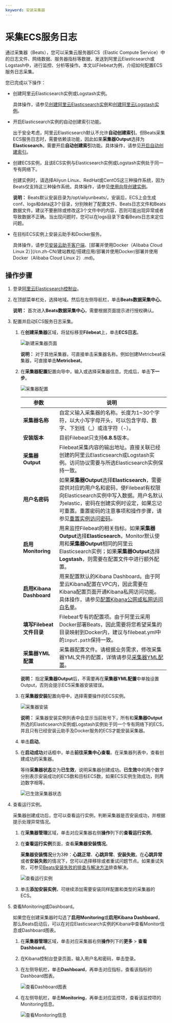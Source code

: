 ```yaml
---
keyword: 安装采集器
---
```


# 采集ECS服务日志

通过采集器（Beats），您可以采集云服务器ECS（Elastic Compute Service）中的日志文件、网络数据、服务器指标等数据，发送到阿里云Elasticsearch或Logstash中，进行监控、分析等操作。本文以Filebeat为例，介绍如何配置ECS服务日志采集。

您已完成以下操作：

-   创建阿里云Elasticsearch实例或Logstash实例。

    具体操作，请参见[创建阿里云Elasticsearch实例](/cn.zh-CN/Elasticsearch/快速入门/步骤一：创建实例/创建阿里云Elasticsearch实例.md)和[创建阿里云Logstash实例](/cn.zh-CN/Logstash/快速入门/步骤一：创建实例/创建阿里云Logstash实例.md)。

-   开启Elasticsearch实例的自动创建索引功能。

    出于安全考虑，阿里云Elasticsearch默认不允许**自动创建索引**。但Beats采集ECS服务日志时，需要依赖该功能，因此如果**采集器Output**选择为**Elasticsearch**，需要开启**自动创建索引**功能。具体操作，请参见[开启自动创建索引](/cn.zh-CN/Elasticsearch/快速入门/步骤二：配置实例（可选）.md)。

-   创建ECS实例，且该ECS实例与Elasticsearch实例或Logstash实例处于同一专有网络下。

    创建实例时，请选择Aliyun Linux、RedHat或CentOS这三种操作系统，因为Beats仅支持这三种操作系统。具体操作，请参见[使用向导创建实例](/cn.zh-CN/实例/创建实例/使用向导创建实例.md)。

    **说明：** Beats默认安装目录为/opt/aliyunbeats/。安装后，ECS上会生成conf、logs和data这3个目录，分别映射了配置文件、Beats日志文件和Beats数据文件。建议不要删除或修改这3个文件中的内容，否则可能出现异常或者导致数据不正确。当出现问题时，您可以在logs目录下查看Beats日志来定位问题。

-   在目标ECS实例上安装云助手和Docker服务。

    具体操作，请参见[安装云助手客户端](/cn.zh-CN/运维与监控/云助手/配置云助手客户端/安装云助手客户端.md)、[部署并使用Docker（Alibaba Cloud Linux 2）](/cn.zh-CN/建站教程/搭建应用/部署并使用Docker/部署并使用Docker（Alibaba Cloud Linux 2）.md)。


## 操作步骤

1.  登录[阿里云Elasticsearch控制台](https://elasticsearch.console.aliyun.com/#/home)。

2.  在顶部菜单栏处，选择地域。然后在左侧导航栏，单击**Beats数据采集中心**。

    **说明：** 首次进入**Beats数据采集中心**，需要根据页面提示进行授权确认。

3.  配置并启动ECS服务日志采集。

    1.  在**创建采集器**区域，将鼠标移至**Filebeat**上，单击**ECS日志**。

        ![新建采集器页面](https://static-aliyun-doc.oss-accelerate.aliyuncs.com/assets/img/zh-CN/5256461161/p76665.png)

        **说明：** 对于其他采集器，可直接单击采集器名称。例如创建Metricbeat采集器，可直接单击**Metricbeat**。

    2.  在**采集器配置**配置向导中，输入或选择采集器信息。完成后，单击**下一步**。

        ![采集器配置](https://static-aliyun-doc.oss-accelerate.aliyuncs.com/assets/img/zh-CN/8242387951/p76666.png)

        |参数|说明|
        |--|--|
        |**采集器名称**|自定义输入采集器的名称。长度为1~30个字符，以大小写字母开头，可以包含字母、数字、下划线（\_）或连字符（-）。|
        |**安装版本**|目前Filebeat只支持**6.8.5**版本。|
        |**采集器Output**|Filebeat采集内容的输出地址。直接关联已经创建的阿里云Elasticsearch或Logstash实例。访问协议需要与所选Elasticsearch实例保持一致。|
        |**用户名密码**|如果**采集器Output**选择**Elasticsearch**，需要提供对应的用户名和密码，使Filebeat有权限向Elasticsearch实例中写入数据。用户名默认为elastic，密码在创建实例时设定，如果忘记可重置。重置密码的注意事项和操作步骤，请参见[重置实例访问密码](/cn.zh-CN/Elasticsearch/安全配置/重置实例访问密码.md)。|
        |**启用Monitoring**|用来监控Filebeat的相关指标。如果**采集器Output**选择**Elasticsearch**，Monitor默认使用和**采集器Output**相同的阿里云Elasticsearch实例；如果**采集器Output**选择**Logstash**，则需要在配置文件中进行额外配置。|
        |**启用Kibana Dashboard**|用来配置默认的Kibana Dashboard。由于阿里云Kibana配置在VPC内，因此需要在Kibana配置页面开通Kibana私网访问功能。具体操作，请参见[配置Kibana公网或私网访问白名单](/cn.zh-CN/Elasticsearch/可视化控制/Kibana/配置Kibana公网或私网访问白名单.md)。|
        |**填写Filebeat文件目录**|Filebeat专有的配置项。由于阿里云采用Docker部署Beats，因此需要将您希望采集的目录映射到Docker内，建议与filebeat.yml中的`input.path`保持一致。|
        |**采集器YML配置**|采集器配置文件。请根据业务需求，修改采集器YML文件的配置，详情请参见[采集器YML配置](/cn.zh-CN/Beats/采集器YML配置.md)。|

        **说明：** 指定**采集器Output**后，不需要再在**采集器YML配置**中单独设置Output，否则会提示ECS采集器安装错误。

    3.  在**采集器安装**配置向导中，选择需要操作的ECS实例。

        ![采集器安装](https://static-aliyun-doc.oss-accelerate.aliyuncs.com/assets/img/zh-CN/8242387951/p76673.png)

        **说明：** 采集器安装实例列表中会显示当前账号下，所有和**采集器Output**所选的Elasticsearch实例或Logstash实例处于同一个专有网络下的ECS，并且只有已经安装云助手及Docker服务的ECS才能安装采集器。

    4.  单击**启动**。

    5.  在**启动成功**对话框中，单击**前往采集中心查看**。在采集器列表中，查看创建成功的采集器。

        等待**采集器状态**变为**已生效**，说明采集器创建成功。**已生效**中的两个数字分别表示安装成功的ECS数和目标ECS数，如果ECS实例生效成功，则两边数字相等。

        ![已生效采集器状态](https://static-aliyun-doc.oss-accelerate.aliyuncs.com/assets/img/zh-CN/9242387951/p76692.png)

4.  查看运行实例。

    采集器创建成功后，您可以查看运行实例，判断采集器是否安装成功，并根据提示处理异常情况。

    1.  在**采集器管理**区域，单击对应采集器右侧**操作**列下的**查看运行实例**。

    2.  在**查看运行实例**页面，查看**采集器安装情况**。

        **采集器安装情况**分为3种：**心跳正常**、**心跳异常**、**安装失败**。在**心跳异常**或者**安装失败**的情况下，您可以选择移除或者重试问题节点。如果重试失败，可参见[Beats安装失败的排查与解决方法]()排查解决。

        ![查看运行实例](https://static-aliyun-doc.oss-accelerate.aliyuncs.com/assets/img/zh-CN/9242387951/p76696.png)

    3.  单击**添加安装实例**，可继续添加需要安装同样配置和类型的采集器的ECS。

5.  查看Monitoring或Dashboard。

    如果您在创建采集器时勾选了**启用Monitoring**或**启用Kibana Dashboard**，那么Beats启动后，可以在对应Elasticsearch实例的Kibana中查看Monitor信息或Dashboard图表。

    1.  在**采集器管理**区域，单击对应采集器右侧**操作**列下的**更多** \> **查看Dashboard**。

    2.  在Kibana控制台登录页面，输入用户名和密码，单击登录。

    3.  在左侧导航栏，单击**Dashboard**，再单击对应指标，查看该指标的Dashboard图表。

        ![查看Dashboard图表](https://static-aliyun-doc.oss-accelerate.aliyuncs.com/assets/img/zh-CN/9242387951/p76699.png)

    4.  在左侧导航栏，单击**Monitoring**，再单击对应监控项，查看该监控项的Monitoring信息。

        ![查看Monitoring信息](https://static-aliyun-doc.oss-accelerate.aliyuncs.com/assets/img/zh-CN/9242387951/p76700.png)


